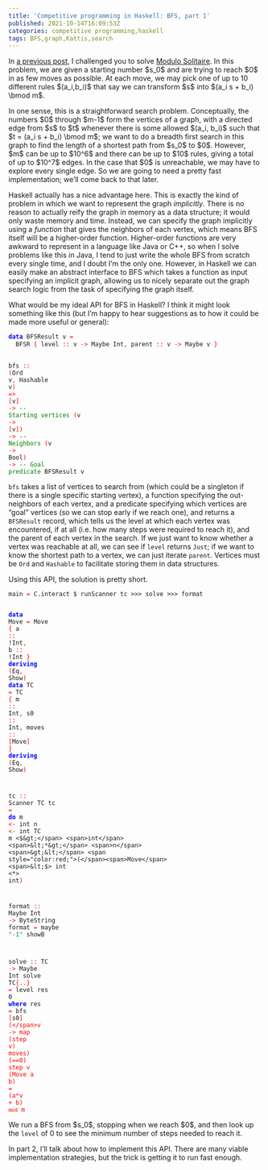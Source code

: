 ```yaml
---
title: 'Competitive programming in Haskell: BFS, part 1'
published: 2021-10-14T16:09:53Z
categories: competitive programming,haskell
tags: BFS,graph,Kattis,search
---
```


<p>In <a href="https://byorgey.wordpress.com/2021/09/09/competitive-programming-in-haskell-kadanes-algorithm/">a previous post</a>, I challenged you to solve <a href="https://open.kattis.com/problems/modulosolitaire">Modulo Solitaire</a>. In this problem, we are given a starting number $s_0$ and are trying to reach $0$ in as few moves as possible. At each move, we may pick one of up to 10 different rules $(a_i,b_i)$ that say we can transform $s$ into $(a_i s + b_i) \bmod m$.</p>
<p>In one sense, this is a straightforward search problem. Conceptually, the numbers $0$ through $m-1$ form the vertices of a graph, with a directed edge from $s$ to $t$ whenever there is some allowed $(a_i, b_i)$ such that $t = (a_i s + b_i) \bmod m$; we want to do a breadth first search in this graph to find the length of a shortest path from $s_0$ to $0$. However, $m$ can be up to $10^6$ and there can be up to $10$ rules, giving a total of up to $10^7$ edges. In the case that $0$ is unreachable, we may have to explore every single edge. So we are going to need a pretty fast implementation; we’ll come back to that later.</p>
<p>Haskell actually has a nice advantage here. This is exactly the kind of problem in which we want to represent the graph <em>implicitly</em>. There is no reason to actually reify the graph in memory as a data structure; it would only waste memory and time. Instead, we can specify the graph implicitly using a <em>function</em> that gives the neighbors of each vertex, which means BFS itself will be a higher-order function. Higher-order functions are very awkward to represent in a language like Java or C++, so when I solve problems like this in Java, I tend to just write the whole BFS from scratch every single time, and I doubt I’m the only one. However, in Haskell we can easily make an abstract interface to BFS which takes a function as input specifying an implicit graph, allowing us to nicely separate out the graph search logic from the task of specifying the graph itself.</p>
<p>What would be my ideal API for BFS in Haskell? I think it might look something like this (but I’m happy to hear suggestions as to how it could be made more useful or general):</p>
<pre class="sourceCode haskell"><code class="sourceCode haskell"><span style="color:blue;font-weight:bold;">data</span> <span>BFSResult</span> <span>v</span> <span style="color:red;">=</span>
  <span>BFSR</span> <span style="color:red;">{</span> <span>level</span> <span style="color:red;">::</span> <span>v</span> <span style="color:red;">-&gt;</span> <span>Maybe</span> <span>Int</span><span style="color:red;">,</span> <span>parent</span> <span style="color:red;">::</span> <span>v</span> <span style="color:red;">-&gt;</span> <span>Maybe</span> <span>v</span> <span style="color:red;">}</span>

<span>bfs</span> <span style="color:red;">::</span>
  <span style="color:red;">(</span><span>Ord</span> <span>v</span><span style="color:red;">,</span> <span>Hashable</span> <span>v</span><span style="color:red;">)</span> <span style="color:red;">=&gt;</span>
  <span style="color:red;">[</span><span>v</span><span style="color:red;">]</span> <span style="color:red;">-&gt;</span>                      <span style="color:green;">-- Starting vertices</span>
  <span style="color:red;">(</span><span>v</span> <span style="color:red;">-&gt;</span> <span style="color:red;">[</span><span>v</span><span style="color:red;">]</span><span style="color:red;">)</span> <span style="color:red;">-&gt;</span>               <span style="color:green;">-- Neighbors</span>
  <span style="color:red;">(</span><span>v</span> <span style="color:red;">-&gt;</span> <span>Bool</span><span style="color:red;">)</span> <span style="color:red;">-&gt;</span>              <span style="color:green;">-- Goal predicate</span>
  <span>BFSResult</span> <span>v</span></code></pre>
<p><code>bfs</code> takes a list of vertices to search from (which could be a singleton if there is a single specific starting vertex), a function specifying the out-neighbors of each vertex, and a predicate specifying which vertices are “goal” vertices (so we can stop early if we reach one), and returns a <code>BFSResult</code> record, which tells us the level at which each vertex was encountered, if at all (i.e. how many steps were required to reach it), and the parent of each vertex in the search. If we just want to know whether a vertex was reachable at all, we can see if <code>level</code> returns <code>Just</code>; if we want to know the shortest path to a vertex, we can just iterate <code>parent</code>. Vertices must be <code>Ord</code> and <code>Hashable</code> to facilitate storing them in data structures.</p>
<p>Using this API, the solution is pretty short.</p>
<pre class="sourceCode haskell"><code class="sourceCode haskell"><span>main</span> <span style="color:red;">=</span> <span>C.interact</span> <span>$</span> <span>runScanner</span> <span>tc</span> <span>&gt;&gt;&gt;</span> <span>solve</span> <span>&gt;&gt;&gt;</span> <span>format</span>

<span style="color:blue;font-weight:bold;">data</span> <span>Move</span> <span style="color:red;">=</span> <span>Move</span> <span style="color:red;">{</span> <span>a</span> <span style="color:red;">::</span> <span>!</span><span>Int</span><span style="color:red;">,</span> <span>b</span> <span style="color:red;">::</span> <span>!</span><span>Int</span> <span style="color:red;">}</span> <span style="color:blue;font-weight:bold;">deriving</span> <span style="color:red;">(</span><span>Eq</span><span style="color:red;">,</span> <span>Show</span><span style="color:red;">)</span>
<span style="color:blue;font-weight:bold;">data</span> <span>TC</span> <span style="color:red;">=</span> <span>TC</span> <span style="color:red;">{</span> <span>m</span> <span style="color:red;">::</span> <span>Int</span><span style="color:red;">,</span> <span>s0</span> <span style="color:red;">::</span> <span>Int</span><span style="color:red;">,</span> <span>moves</span> <span style="color:red;">::</span> <span style="color:red;">[</span><span>Move</span><span style="color:red;">]</span> <span style="color:red;">}</span> <span style="color:blue;font-weight:bold;">deriving</span> <span style="color:red;">(</span><span>Eq</span><span style="color:red;">,</span> <span>Show</span><span style="color:red;">)</span>

<span>tc</span> <span style="color:red;">::</span> <span>Scanner</span> <span>TC</span>
<span>tc</span> <span style="color:red;">=</span> <span style="color:blue;font-weight:bold;">do</span>
  <span>m</span> <span style="color:red;">&lt;-</span> <span>int</span>
  <span>n</span> <span style="color:red;">&lt;-</span> <span>int</span>
  <span>TC</span> <span>m</span> <span>&lt;$&gt;</span> <span>int</span> <span>&lt;*&gt;</span> <span>n</span> <span>&gt;&lt;</span> <span style="color:red;">(</span><span>Move</span> <span>&lt;$&gt;</span> <span>int</span> <span>&lt;*&gt;</span> <span>int</span><span style="color:red;">)</span>

<span>format</span> <span style="color:red;">::</span> <span>Maybe</span> <span>Int</span> <span style="color:red;">-&gt;</span> <span>ByteString</span>
<span>format</span> <span style="color:red;">=</span> <span>maybe</span> <span style="color:teal;">"-1"</span> <span>showB</span>

<span>solve</span> <span style="color:red;">::</span> <span>TC</span> <span style="color:red;">-&gt;</span> <span>Maybe</span> <span>Int</span>
<span>solve</span> <span>TC</span><span style="color:red;">{</span><span style="color:red;">..</span><span style="color:red;">}</span> <span style="color:red;">=</span> <span>level</span> <span>res</span> <span class="hs-num">0</span>
  <span style="color:blue;font-weight:bold;">where</span>
    <span>res</span> <span style="color:red;">=</span> <span>bfs</span> <span style="color:red;">[</span><span>s0</span><span style="color:red;">]</span> <span style="color:red;">(</span><span style="color:red;">\</span><span>v</span> <span style="color:red;">-&gt;</span> <span>map</span> <span style="color:red;">(</span><span>step</span> <span>v</span><span style="color:red;">)</span> <span>moves</span><span style="color:red;">)</span> <span style="color:red;">(</span><span>==</span><span class="hs-num">0</span><span style="color:red;">)</span>
    <span>step</span> <span>v</span> <span style="color:red;">(</span><span>Move</span> <span>a</span> <span>b</span><span style="color:red;">)</span> <span style="color:red;">=</span> <span style="color:red;">(</span><span>a</span><span>*</span><span>v</span> <span>+</span> <span>b</span><span style="color:red;">)</span> <span>`mod`</span> <span>m</span></code></pre>
<p>We run a BFS from $s_0$, stopping when we reach $0$, and then look up the <code>level</code> of 0 to see the minimum number of steps needed to reach it.</p>
<p>In part 2, I’ll talk about how to implement this API. There are many viable implementation strategies, but the trick is getting it to run fast enough.</p>

